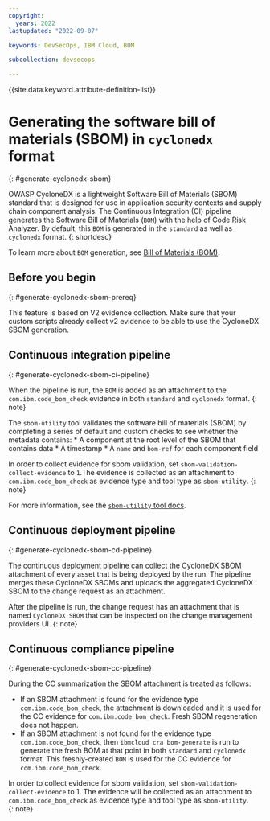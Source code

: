 ```yaml
---
copyright:
  years: 2022
lastupdated: "2022-09-07"

keywords: DevSecOps, IBM Cloud, BOM

subcollection: devsecops

---
```


{{site.data.keyword.attribute-definition-list}}

# Generating the software bill of materials (SBOM) in `cyclonedx` format
{: #generate-cyclonedx-sbom}

OWASP CycloneDX is a lightweight Software Bill of Materials (SBOM) standard that is designed for use in application security contexts and supply chain component analysis. The Continuous Integration (CI) pipeline generates the Software Bill of Materials (`BOM`) with the help of Code Risk Analyzer. By default, this `BOM` is generated in the `standard`  as well as `cyclonedx` format.
{: shortdesc}

To learn more about `BOM` generation, see [Bill of Materials (BOM)](/docs/code-risk-analyzer-cli-plugin?topic=code-risk-analyzer-cli-plugin-cra-cli-plugin#bom-generate-command).

## Before you begin
{: #generate-cyclonedx-sbom-prereq}

This feature is based on V2 evidence collection. Make sure that your custom scripts already collect v2 evidence to be able to use the CycloneDX SBOM generation.

## Continuous integration pipeline
{: #generate-cyclonedx-sbom-ci-pipeline}

When the pipeline is run, the `BOM` is added as an attachment to the `com.ibm.code_bom_check` evidence in both `standard` and `cyclonedx` format.
{: note}

The `sbom-utility` tool validates the software bill of materials (SBOM) by completing a series of default and custom checks to see whether the metadata contains:
    * A component at the root level of the SBOM that contains data
    * A timestamp
    * A `name` and `bom-ref` for each component field
    
In order to collect evidence for sbom validation, set `sbom-validation-collect-evidence` to `1`.The evidence is collected as an attachment to `com.ibm.code_bom_check` as evidence type and tool type as `sbom-utility`. 
{: note}

For more information, see the [`sbom-utility` tool docs](https://github.com/CycloneDX/sbom-utility/blob/main/sbom-validation-tests.md). 

## Continuous deployment pipeline
{: #generate-cyclonedx-sbom-cd-pipeline}

The continuous deployment pipeline can collect the CycloneDX SBOM attachment of every asset that is being deployed by the run. The pipeline merges these CycloneDX SBOMs and uploads the aggregated CycloneDX SBOM to the change request as an attachment.

After the pipeline is run, the change request has an attachment that is named `CycloneDX SBOM` that can be inspected on the change management providers UI.
{: note}

## Continuous compliance pipeline
{: #generate-cyclonedx-sbom-cc-pipeline}

During the CC summarization the SBOM attachment is treated as follows:

- If an SBOM attachment is found for the evidence type `com.ibm.code_bom_check`, the attachment is downloaded and it is used for the CC evidence for `com.ibm.code_bom_check`. Fresh SBOM regeneration does not happen.
- If an SBOM attachment is not found for the evidence type `com.ibm.code_bom_check`, then `ibmcloud cra bom-generate` is run to generate the fresh BOM at that point in both `standard` and `cyclonedx` format. This freshly-created `BOM` is used for the CC evidence for `com.ibm.code_bom_check`.

In order to collect evidence for sbom validation, set `sbom-validation-collect-evidence` to 1. The evidence will be collected as an attachment to `com.ibm.code_bom_check` as evidence type and tool type as `sbom-utility`.  
{: note}
